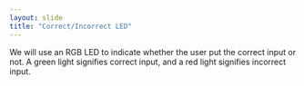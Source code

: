 ```yaml
---
layout: slide
title: "Correct/Incorrect LED"
---
```

We will use an RGB LED to indicate whether the user put the correct input or not.
A green light signifies correct input, and a red light signifies incorrect input. 
